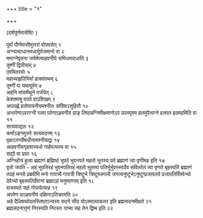 +++
title = "१"

+++
  
(दर्शपूर्णमासेष्टिः )

पूर्वां पौर्णमासीमुत्तरां वोपवसेत् १  
अग्न्यन्वाधानमध्वर्युर्यजमानो वा २  
ममाग्नेपृतना जयेमेत्याहवनीये समिधमादधाति ३  
तूष्णीं द्वितीयाम् ४  
एवमितरयोः ५  
महाव्याहृतिभिर्वा प्राक्संस्थम् ६  
तूष्णीं वा यथापूर्वम् ७  
अहनि मांसमैथुने वर्जयेत् ८  
केशश्मश्रु वपते वाऽशिखम् ९  
अपराह्णे व्रतोपायनीयमश्नीतः सर्पिषाऽसुहितौ १०  
अन्तरेणाऽपराग्नी गत्वा परेणाऽहवनीयं प्राङ् तिष्ठन्नग्निमीक्षमाणोऽप उपस्पृश्य व्रतमुपैत्यग्ने व्रतपत इदमहमिति वा ११  
सत्यवाद्यतः १२  
कर्माऽङ्गमुत्तरे सत्यवदनम् १३  
वृक्षाऽरण्यौषधीनामश्नीयाद्वा १४  
आहवनीयगृहशाय्यधो गार्हपत्यस्य वा १५  
सद्यो वा प्रातः १६  
अग्निहोत्रं हुत्वा ब्रह्माणं ब्रह्मिष्ठं भूपते भुवनपते महतो भूतस्य पते ब्रह्माणं त्वा वृणीमह इति १७  
वृतो जपति - अहं भूपतिरहं भुवनपतिरहं महतो भूतस्य पतिर्भूर्भुवस्स्वर्देव सवितरेतं त्वा वृणते बृहस्पतिं ब्रह्माणं तदहं मनसे प्रब्रवीमि मनो गायत्र्यै गायत्री त्रिष्टुभे त्रिष्टुब्जगत्यै जगत्यनुष्टुभेऽनुष्टुप्प्रजापतये प्रजापतिर्विश्वेभ्यो देवेभ्यो बृहस्पतिर्देवानां ब्रह्माऽहं मनुष्याणाम् इति १८  
वाचस्पते यज्ञं गोपायेत्याह १९  
अपरेण वाऽहवनीयं दक्षिणाऽतिक्रामति २०  
अहे दैधिषव्योदतस्तिष्ठाऽन्यस्य सदने सीद योऽस्मात्पाकतर इति ब्रह्मसदनमीक्षते २१  
ब्रह्मसदनात्तृणं निरस्यति निरस्तः पाप्मा सह तेन द्विष्म इति २२  
